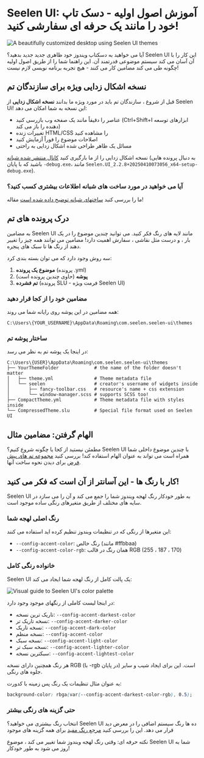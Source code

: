 # Seelen UI: آموزش اصول اولیه - دسک تاپ خود را مانند یک حرفه ای سفارشی کنید!

![A beautifully customized desktop using Seelen UI themes](https://raw.githubusercontent.com/Seelen-Inc/sl-blogs/refs/heads/master/blog/seelen-ui-theme-tutorial/image.png)

آیا می خواهید به دسکتاپ ویندوز خود ظاهری جدید جدید بدهید؟ Seelen UI این کار را با آن آسان می کند
 سیستم موضوعی قدرتمند آن. این راهنما شما را از طریق اصول اولیه چگونه طی می کند
 مضامین کار می کنند - هیچ تجربه برنامه نویسی لازم نیست!

## نسخه اشکال زدایی ویژه برای سازندگان تم

قبل از شروع ، سازندگان تم باید در مورد ویژه ما بدانند **نسخه اشکال زدایی**
از Seelen Ui! این نسخه به شما امکان می دهد:

* عناصر را دقیقاً مانند یک صفحه وب بازرسی کنید (Ctrl+Shift+I ابزارهای توسعه دهنده را باز می کند)
* تغییرات زنده HTML/CSS را مشاهده کنید
* اصلاحات موضوع را فوراً آزمایش کنید
* مسائل یک ظاهر طراحی شده اشکال زدایی به راحتی

نسخه اشکال زدایی را از ما بارگیری کنید
[کانال منتشر شده شبانه](https://seelen.io/apps/seelen-ui/releases/nightly)
(به دنبال پرونده هایی باشید که با پایان `-debug.exe`، مانند
`Seelen.UI_2.2.8+20250410073056_x64-setup-debug.exe`).

### آیا می خواهید در مورد ساخت های شبانه اطلاعات بیشتری کسب کنید؟

ما را بررسی کنید
[ساختهای شبانه توضیح داده شده است](https://seelen.io/blog/seelen-ui-nightly) مقاله!

## درک پرونده های تم

به مضامین Seelen UI مانند لایه های رنگ فکر کنید. می توانید چندین موضوع را در
 یک بار ، و درست مثل نقاشی ، سفارش اهمیت دارد! مضامین می توانند همه چیز را تغییر دهند
 از رنگ ها تا سبک های پنجره.

سه روش وجود دارد که می توان بسته بندی کرد:

1. **موضوع یک پرونده** (پرونده .yml)
2. **پوشه** (حاوی چندین پرونده است)
3. **تم فشرده** (پرونده SLU - فرمت ویژه Seelen UI)

### مضامین خود را از کجا قرار دهید

همه مضامین در این پوشه روی رایانه شما می روند:

```text
C:\Users\{YOUR_USERNAME}\AppData\Roaming\com.seelen.seelen-ui\themes
```

### ساختار پوشه تم

در اینجا یک پوشه تم به نظر می رسد:

```text
C:\Users\{USER}\AppData\Roaming\com.seelen.seelen-ui\themes
├── YourThemeFolder             # the name of the folder doesn't matter
│   ├── theme.yml               # Theme metadata file
│   └── seelen                  # creator's username of widgets inside
│       ├── fancy-toolbar.css   # resource's name + css extension
│       └── window-manager.scss # supports SCSS too!
├── CompactTheme.yml            # Theme metadata file with styles inside
└── CompressedTheme.slu         # Special file format used on Seelen UI
```

## الهام گرفتن: مضامین مثال

مطمئن نیستید از کجا یا چگونه شروع کنیم؟ Seelen UI با چندین موضوع داخلی شما همراه است
 می تواند به عنوان الهام استفاده کند! بررسی کنید
[مجموعه تم های پیش فرض](https://github.com/eythaann/Seelen-UI/tree/master/static/themes)
برای دیدن نحوه ساخت آنها.

## کار با رنگ ها - این آسانتر از آن است که فکر می کنید!

Seelen UI به طور خودکار رنگ لهجه ویندوز شما را جمع می کند و آن را می سازد
 در سایه های مختلف از طریق متغیرهای رنگی ساده موجود است.

### رنگ اصلی لهجه شما

این متغیرها از رنگی که در تنظیمات ویندوز تنظیم کرده اید استفاده می کنند:

* `--config-accent-color`: رنگ خالص (مانند #ffbbaa)
* `--config-accent-color-rgb`: همان رنگ در قالب RGB (255 ، 187 ، 170)

### خانواده رنگی کامل

Seelen UI یک پالت کامل از رنگ لهجه شما ایجاد می کند:

![Visual guide to Seelen UI's color palette](https://raw.githubusercontent.com/Seelen-Inc/sl-blogs/refs/heads/master/blog/seelen-ui-theme-tutorial/colors.png)

در اینجا لیست کاملی از رنگهای موجود وجود دارد:

* تاریک ترین نسخه: `--config-accent-darkest-color`
* نسخه تاریک تر: `--config-accent-darker-color`
* نسخه تاریک: `--config-accent-dark-color`
* نسخه منظم: `--config-accent-color`
* نسخه سبک: `--config-accent-light-color`
* نسخه سبک تر: `--config-accent-lighter-color`
* سبکترین نسخه: `--config-accent-lightest-color`

هر رنگ همچنین دارای نسخه RGB (با -rgb در پایان) است. این برای
 ایجاد شیب و سایر جلوه های رنگی.

به عنوان مثال تنظیمات یک رنگ پس زمینه با کدورت:

```css
background-color: rbga(var(--config-accent-darkest-color-rgb), 0.5);
```

### حتی گزینه های رنگی بیشتر

انتخاب رنگ بیشتری می خواهید؟ Seelen UI ده ها رنگ سیستم اضافی را در معرض دید قرار می دهد.
 این را بررسی کنید
[مرجع رنگ مفید](https://gist.github.com/eythaann/cd9a3cda0206ce23a17f5ea00ec2ba06)
برای همه گزینه های موجود

نکته حرفه ای: وقتی رنگ لهجه ویندوز شما تغییر می کند ، موضوع Seelen UI شما به روز می شود
 به طور خودکار!
